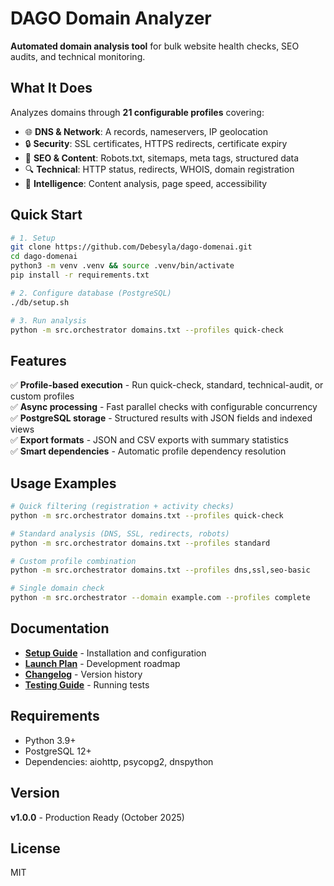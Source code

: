 # DAGO Domain Analyzer

**Automated domain analysis tool** for bulk website health checks, SEO audits, and technical monitoring.

## What It Does

Analyzes domains through **21 configurable profiles** covering:
- 🌐 **DNS & Network**: A records, nameservers, IP geolocation
- 🔒 **Security**: SSL certificates, HTTPS redirects, certificate expiry
- 📄 **SEO & Content**: Robots.txt, sitemaps, meta tags, structured data
- 🔍 **Technical**: HTTP status, redirects, WHOIS, domain registration
- 🤖 **Intelligence**: Content analysis, page speed, accessibility

## Quick Start

```bash
# 1. Setup
git clone https://github.com/Debesyla/dago-domenai.git
cd dago-domenai
python3 -m venv .venv && source .venv/bin/activate
pip install -r requirements.txt

# 2. Configure database (PostgreSQL)
./db/setup.sh

# 3. Run analysis
python -m src.orchestrator domains.txt --profiles quick-check
```

## Features

✅ **Profile-based execution** - Run quick-check, standard, technical-audit, or custom profiles  
✅ **Async processing** - Fast parallel checks with configurable concurrency  
✅ **PostgreSQL storage** - Structured results with JSON fields and indexed views  
✅ **Export formats** - JSON and CSV exports with summary statistics  
✅ **Smart dependencies** - Automatic profile dependency resolution  

## Usage Examples

```bash
# Quick filtering (registration + activity checks)
python -m src.orchestrator domains.txt --profiles quick-check

# Standard analysis (DNS, SSL, redirects, robots)
python -m src.orchestrator domains.txt --profiles standard

# Custom profile combination
python -m src.orchestrator domains.txt --profiles dns,ssl,seo-basic

# Single domain check
python -m src.orchestrator --domain example.com --profiles complete
```

## Documentation

- **[Setup Guide](docs/SETUP.MD)** - Installation and configuration
- **[Launch Plan](docs/LAUNCH_PLAN.md)** - Development roadmap
- **[Changelog](CHANGELOG.md)** - Version history
- **[Testing Guide](tests/README.md)** - Running tests

## Requirements

- Python 3.9+
- PostgreSQL 12+
- Dependencies: aiohttp, psycopg2, dnspython

## Version

**v1.0.0** - Production Ready (October 2025)

## License

MIT